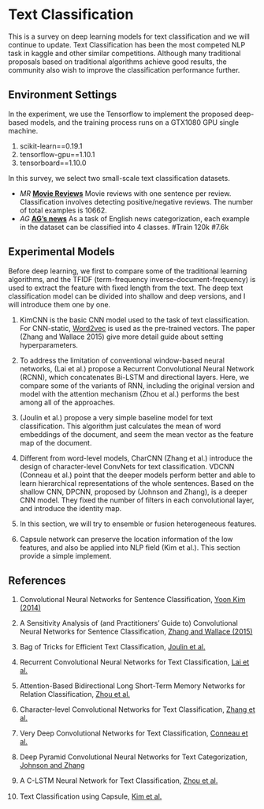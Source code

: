 # Text Classification

This is a survey on deep learning models for text classification and we will continue to update. Text Classification has been the most competed NLP task in kaggle and other similar competitions. Although many traditional proposals based on traditional algorithms achieve good results, the community also wish to improve the classification performance further. 


## Environment Settings

In the experiment, we use the Tensorflow to implement the proposed deep-based models, and the training process runs on a GTX1080 GPU single machine.

1. scikit-learn==0.19.1
2. tensorflow-gpu==1.10.1
3. tensorboard==1.10.0

In this survey, we select two small-scale text classification datasets. 

* *MR* [**Movie Reviews**](http://www.cs.cornell.edu/people/pabo/movie-review-data/rt-polaritydata.tar.gz) Movie reviews with one sentence per review. Classification involves detecting positive/negative reviews. The number of total examples is 10662.
* *AG* [**AG’s news**](http://www.di.unipi.it/~gulli/AG_corpus_of_news_articles.html) As a task of English news categorization, each example in the dataset can be classified into 4 classes. #Train 120k #7.6k

## Experimental Models

Before deep learning, we first to compare some of the traditional learning algorithms, and the TFIDF (term-frequency inverse-document-frequency) is used to extract the feature with fixed length from the text. The deep text classification model can be divided into shallow and deep versions, and I will introduce them one by one.

1. KimCNN is the basic CNN model used to the task of text classification. For CNN-static, [Word2vec](https://drive.google.com/file/d/0B7XkCwpI5KDYNlNUTTlSS21pQmM/edit?usp=sharing) is used as the pre-trained vectors. The paper (Zhang and Wallace 2015) give more detail guide about setting hyperparameters. 

2. To address the limitation of conventional window-based neural networks, (Lai et al.) propose a Recurrent Convolutional Neural Network (RCNN), which concatenates Bi-LSTM and directional layers. Here, we compare some of the variants of RNN, including the original version and model with the attention mechanism (Zhou et al.) performs the best among all of the approaches. 

3. (Joulin et al.) propose a very simple baseline model for text classification. This algorithm just calculates the mean of word embeddings of the document, and seem the mean vector as the feature map of the document. 

4. Different from word-level models, CharCNN (Zhang et al.) introduce the design of character-level ConvNets for text classification. VDCNN (Conneau et al.) point that the deeper models perform better and able to learn hierarchical representations of the whole sentences. Based on the shallow CNN, DPCNN, proposed by (Johnson and Zhang), is a deeper CNN model. They fixed the number of filters in each convolutional layer, and introduce the identity map.

5. In this section, we will try to ensemble or fusion heterogeneous features.

6. Capsule network can preserve the location information of the low features, and also be applied into NLP field (Kim et al.). This section provide a simple implement.

## References

1. Convolutional Neural Networks for Sentence Classification, [Yoon Kim (2014)](https://www.aclweb.org/anthology/D14-1181)

2. A Sensitivity Analysis of (and Practitioners’ Guide to) Convolutional
Neural Networks for Sentence Classification, [Zhang and Wallace (2015)](https://arxiv.org/pdf/1510.03820.pdf)

3. Bag of Tricks for Efficient Text Classification, [Joulin et al.](https://arxiv.org/pdf/1607.01759.pdf) 

4. Recurrent Convolutional Neural Networks for Text Classification, [Lai et al.](https://www.aaai.org/ocs/index.php/AAAI/AAAI15/paper/download/9745/9552)

5. Attention-Based Bidirectional Long Short-Term Memory Networks for
Relation Classification, [Zhou et al.](http://www.aclweb.org/anthology/P16-2034)

6. Character-level Convolutional Networks for Text Classification, [Zhang et al.](https://papers.nips.cc/paper/5782-character-level-convolutional-networks-for-text-classification.pdf)

7. Very Deep Convolutional Networks for Text Classification, [Conneau et al.](http://www.aclweb.org/anthology/E17-1104)

8. Deep Pyramid Convolutional Neural Networks for Text Categorization, [Johnson and Zhang](https://ai.tencent.com/ailab/media/publications/ACL3-Brady.pdf)

9. A C-LSTM Neural Network for Text Classification, [Zhou et al.](https://arxiv.org/pdf/1511.08630)

10. Text Classiﬁcation using Capsule, [Kim et al.](https://arxiv.org/pdf/1808.03976)